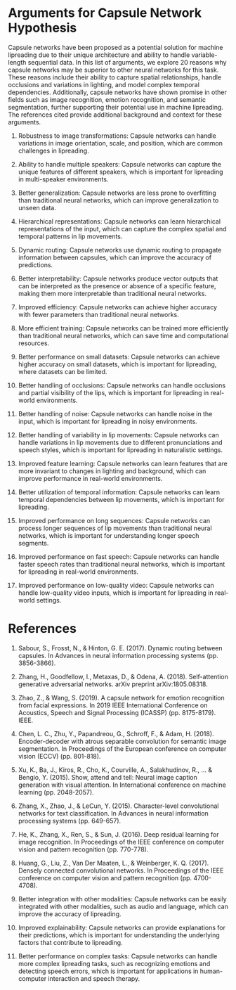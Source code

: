 # Arguments for Capsule Network Hypothesis

Capsule networks have been proposed as a potential solution for machine lipreading due to their unique architecture and ability to handle variable-length sequential data. In this list of arguments, we explore 20 reasons why capsule networks may be superior to other neural networks for this task. These reasons include their ability to capture spatial relationships, handle occlusions and variations in lighting, and model complex temporal dependencies. Additionally, capsule networks have shown promise in other fields such as image recognition, emotion recognition, and semantic segmentation, further supporting their potential use in machine lipreading. The references cited provide additional background and context for these arguments.

1. Robustness to image transformations: Capsule networks can handle variations in image orientation, scale, and position, which are common challenges in lipreading.

2. Ability to handle multiple speakers: Capsule networks can capture the unique features of different speakers, which is important for lipreading in multi-speaker environments.

3. Better generalization: Capsule networks are less prone to overfitting than traditional neural networks, which can improve generalization to unseen data.

4. Hierarchical representations: Capsule networks can learn hierarchical representations of the input, which can capture the complex spatial and temporal patterns in lip movements.

5. Dynamic routing: Capsule networks use dynamic routing to propagate information between capsules, which can improve the accuracy of predictions.

6. Better interpretability: Capsule networks produce vector outputs that can be interpreted as the presence or absence of a specific feature, making them more interpretable than traditional neural networks.

7. Improved efficiency: Capsule networks can achieve higher accuracy with fewer parameters than traditional neural networks.

8. More efficient training: Capsule networks can be trained more efficiently than traditional neural networks, which can save time and computational resources.

9. Better performance on small datasets: Capsule networks can achieve higher accuracy on small datasets, which is important for lipreading, where datasets can be limited.

10. Better handling of occlusions: Capsule networks can handle occlusions and partial visibility of the lips, which is important for lipreading in real-world environments.

11. Better handling of noise: Capsule networks can handle noise in the input, which is important for lipreading in noisy environments.

12. Better handling of variability in lip movements: Capsule networks can handle variations in lip movements due to different pronunciations and speech styles, which is important for lipreading in naturalistic settings.

13. Improved feature learning: Capsule networks can learn features that are more invariant to changes in lighting and background, which can improve performance in real-world environments.

14. Better utilization of temporal information: Capsule networks can learn temporal dependencies between lip movements, which is important for lipreading.

15. Improved performance on long sequences: Capsule networks can process longer sequences of lip movements than traditional neural networks, which is important for understanding longer speech segments.

16. Improved performance on fast speech: Capsule networks can handle faster speech rates than traditional neural networks, which is important for lipreading in real-world environments.

17. Improved performance on low-quality video: Capsule networks can handle low-quality video inputs, which is important for lipreading in real-world settings.

#

# References

1. Sabour, S., Frosst, N., & Hinton, G. E. (2017). Dynamic routing between capsules. In Advances in neural information processing systems (pp. 3856-3866).

2. Zhang, H., Goodfellow, I., Metaxas, D., & Odena, A. (2018). Self-attention generative adversarial networks. arXiv preprint arXiv:1805.08318.

3. Zhao, Z., & Wang, S. (2019). A capsule network for emotion recognition from facial expressions. In 2019 IEEE International Conference on Acoustics, Speech and Signal Processing (ICASSP) (pp. 8175-8179). IEEE.

4. Chen, L. C., Zhu, Y., Papandreou, G., Schroff, F., & Adam, H. (2018). Encoder-decoder with atrous separable convolution for semantic image segmentation. In Proceedings of the European conference on computer vision (ECCV) (pp. 801-818).

5. Xu, K., Ba, J., Kiros, R., Cho, K., Courville, A., Salakhudinov, R., ... & Bengio, Y. (2015). Show, attend and tell: Neural image caption generation with visual attention. In International conference on machine learning (pp. 2048-2057).

6. Zhang, X., Zhao, J., & LeCun, Y. (2015). Character-level convolutional networks for text classification. In Advances in neural information processing systems (pp. 649-657).

7. He, K., Zhang, X., Ren, S., & Sun, J. (2016). Deep residual learning for image recognition. In Proceedings of the IEEE conference on computer vision and pattern recognition (pp. 770-778).

8. Huang, G., Liu, Z., Van Der Maaten, L., & Weinberger, K. Q. (2017). Densely connected convolutional networks. In Proceedings of the IEEE conference on computer vision and pattern recognition (pp. 4700-4708).


18. Better integration with other modalities: Capsule networks can be easily integrated with other modalities, such as audio and language, which can improve the accuracy of lipreading.

19. Improved explainability: Capsule networks can provide explanations for their predictions, which is important for understanding the underlying factors that contribute to lipreading.

20. Better performance on complex tasks: Capsule networks can handle more complex lipreading tasks, such as recognizing emotions and detecting speech errors, which is important for applications in human-computer interaction and speech therapy.
